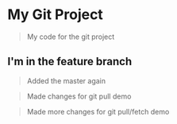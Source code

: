 # My Git Project

> My code for the git project

## I'm in the feature branch

>Added the master again

> Made changes for git pull demo

> Made more changes for git pull/fetch demo
